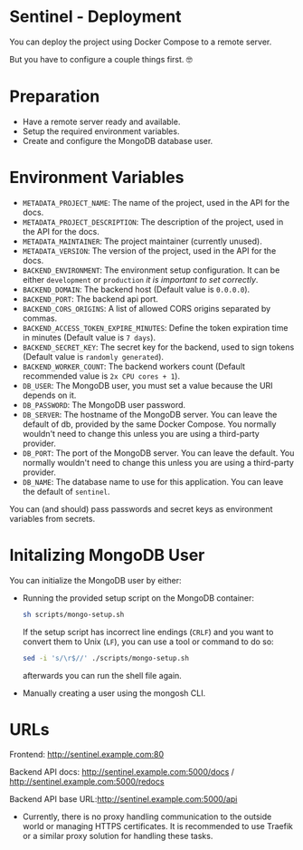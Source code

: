 # Sentinel - Deployment

You can deploy the project using Docker Compose to a remote server.

But you have to configure a couple things first. 🤓

# Preparation

* Have a remote server ready and available.
* Setup the required environment variables.
* Create and configure the MongoDB database user.

# Environment Variables

* `METADATA_PROJECT_NAME`: The name of the project, used in the API for the docs.
* `METADATA_PROJECT_DESCRIPTION`: The description of the project, used in the API for the docs.
* `METADATA_MAINTAINER`: The project maintainer (currently unused).
* `METADATA_VERSION`:  The version of the project, used in the API for the docs.
* `BACKEND_ENVIRONMENT`: The environment setup configuration. It can be either `development` or `production` *it is important to set correctly*.
* `BACKEND_DOMAIN`: The backend host (Default value is `0.0.0.0`).
* `BACKEND_PORT`: The backend api port.
* `BACKEND_CORS_ORIGINS`: A list of allowed CORS origins separated by commas.
* `BACKEND_ACCESS_TOKEN_EXPIRE_MINUTES`: Define the token expiration time in minutes (Default value is `7 days`).
* `BACKEND_SECRET_KEY`: The secret key for the backend, used to sign tokens (Default value is `randomly generated`).
* `BACKEND_WORKER_COUNT`: The backend workers count (Default recommended value is `2x CPU cores + 1`).
* `DB_USER`: The MongoDB user, you must set a value because the URI depends on it.
* `DB_PASSWORD`: The MongoDB user password.
* `DB_SERVER`: The hostname of the MongoDB server. You can leave the default of db, provided by the same Docker Compose. You normally wouldn't need to change this unless you are using a third-party provider.
* `DB_PORT`: The port of the MongoDB server. You can leave the default. You normally wouldn't need to change this unless you are using a third-party provider.
* `DB_NAME`: The database name to use for this application. You can leave the default of `sentinel`.

You can (and should) pass passwords and secret keys as environment variables from secrets.


# Initalizing MongoDB User

You can initialize the MongoDB user by either:

- Running the provided setup script on the MongoDB container:

  ```bash
  sh scripts/mongo-setup.sh
  ```

  If the setup script has incorrect line endings (`CRLF`) and you want to convert them to Unix (`LF`), you can use a tool or command to do so:

  ```bash
  sed -i 's/\r$//' ./scripts/mongo-setup.sh
  ```
  afterwards you can run the shell file again.

- Manually creating a user using the mongosh CLI.

# URLs

Frontend: http://sentinel.example.com:80

Backend API docs: http://sentinel.example.com:5000/docs / http://sentinel.example.com:5000/redocs

Backend API base URL:http://sentinel.example.com:5000/api

* Currently, there is no proxy handling communication to the outside world or managing HTTPS certificates. It is recommended to use Traefik or a similar proxy solution for handling these tasks.
